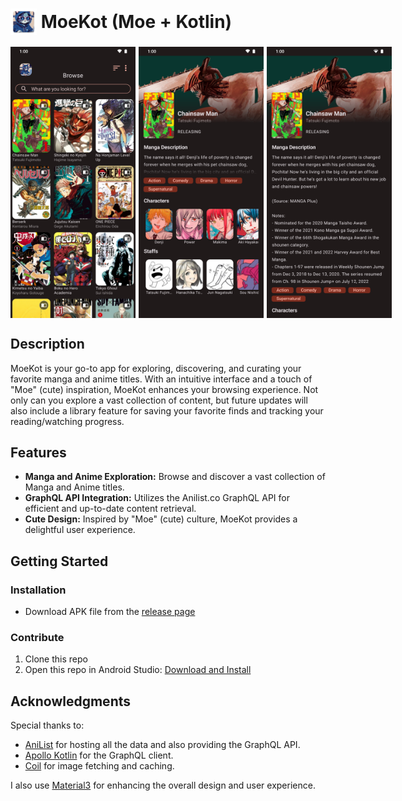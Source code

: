 <h1 class="readme-header">
    <span>
        <img src="./app/src/main/res/mipmap-xxxhdpi/ic_launcher.webp" style="height: 100%"/> 
    </span>
    MoeKot (Moe + Kotlin)
</h1>

<style>
    .readme-header {
      position: relative;
      height: 1.5em;
      line-height: 1.5;
    }

    .readme-header span {
        height:10px;
    }

    .readme-header img {
      height: 100%;
      max-height: 100%;
      width: auto;
      vertical-align: top;
    }

    .img-preview {
        display: flex;
        gap: 5px
    }
  </style>
<div class="img-preview">
    <img src="./readme/browse.png" width=200>
    <img src="./readme/chainsaw1.png" width=200>
    <img src="./readme/chainsaw2.png" width=200>
</div>

## Description

MoeKot is your go-to app for exploring, discovering, and curating your favorite manga and anime titles. With an intuitive interface and a touch of "Moe" (cute) inspiration, MoeKot enhances your browsing experience. Not only can you explore a vast collection of content, but future updates will also include a library feature for saving your favorite finds and tracking your reading/watching progress.

## Features

- **Manga and Anime Exploration:** Browse and discover a vast collection of Manga and Anime titles.
- **GraphQL API Integration:** Utilizes the Anilist.co GraphQL API for efficient and up-to-date content retrieval.
- **Cute Design:** Inspired by "Moe" (cute) culture, MoeKot provides a delightful user experience.

## Getting Started

### Installation

- Download APK file from the [release page]()

### Contribute

1. Clone this repo
2. Open this repo in Android Studio: [Download and Install](https://developer.android.com/studio)

## Acknowledgments

Special thanks to:
- [AniList](anilist.co) for hosting all the data and also providing the GraphQL API.
- [Apollo Kotlin](https://github.com/apollographql/apollo-kotlin) for the GraphQL client.
- [Coil](https://github.com/coil-kt/coil) for image fetching and caching.

I also use [Material3](https://m3.material.io/) for enhancing the overall design and user experience.

